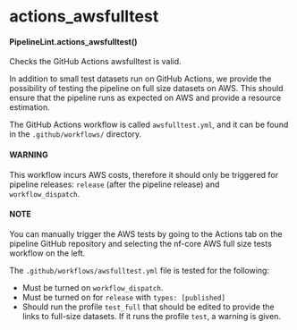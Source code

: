 # actions_awsfulltest

#### PipelineLint.actions_awsfulltest()

Checks the GitHub Actions awsfulltest is valid.

In addition to small test datasets run on GitHub Actions, we provide the possibility of testing the pipeline on full size datasets on AWS.
This should ensure that the pipeline runs as expected on AWS and provide a resource estimation.

The GitHub Actions workflow is called `awsfulltest.yml`, and it can be found in the `.github/workflows/` directory.

#### WARNING

This workflow incurs AWS costs, therefore it should only be triggered for pipeline releases:
`release` (after the pipeline release) and `workflow_dispatch`.

#### NOTE

You can manually trigger the AWS tests by going to the Actions tab on the pipeline GitHub repository and selecting the
nf-core AWS full size tests workflow on the left.

The `.github/workflows/awsfulltest.yml` file is tested for the following:

- Must be turned on `workflow_dispatch`.
- Must be turned on for `release` with `types: [published]`
- Should run the profile `test_full` that should be edited to provide the links to full-size datasets. If it runs the profile `test`, a warning is given.
